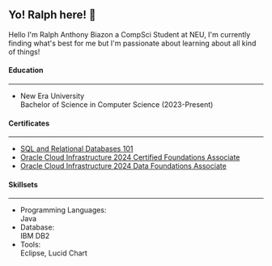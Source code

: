 <head>
<h2>Yo! Ralph here! 👋</h2>
<p> Hello I'm Ralph Anthony Biazon a CompSci Student at NEU, I'm currently finding what's best for me but I'm passionate about learning about all kind of things!</p>
</head>

<body>
<h4>Education</h4>
<hr>
<ul>
<li>
<p> New Era University <br> 
Bachelor of Science in Computer Science (2023-Present) 
</li>
</p>
</ul>
<h4> Certificates </h4>
<hr>
<ul>
<li><a href="https://courses.cognitiveclass.ai/certificates/7721fa82232040869256eef41a387831">SQL and Relational Databases 101</a>
<li><a href="https://catalog-education.oracle.com/ords/certview/sharebadge?id=8DE8EE6F6AC8AB5CC58381204B64D9896F200D5507898EEEC4CFB2FFD8F126CF">Oracle Cloud Infrastructure 2024 Certified Foundations Associate</a>
<li><a href="https://catalog-education.oracle.com/ords/certview/sharebadge?id=8DE8EE6F6AC8AB5CC58381204B64D9895C4CACAF1AF8482248E61E059A6A5815">Oracle Cloud Infrastructure 2024 Data Foundations Associate</a>
</ul>
<h4>Skillsets</h4>
<hr>
<ul>
<li>
Programming Languages: <br> Java
</li>
<li>
Database: <br> IBM DB2
</li>
<li>
Tools: <br> Eclipse, Lucid Chart
</li>
</ul>
</body>
